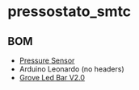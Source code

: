 # pressostato_smtc

## BOM
- [Pressure Sensor](https://store.ncd.io/product/ams5915-0100-d-b-amplified-low-pressure-sensor-100-to-100-mbar-1-450-to-1-450-psi-i2c-mini-module/)
- Arduino Leonardo (no headers)
- [Grove Led Bar V2.0](https://wiki.seeedstudio.com/Grove-LED_Bar/)
